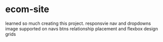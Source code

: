 # ecom-site

learned so much creating this project. 
responsvie nav and dropdowns
image supported on navs btns
relationship placement 
and flexbox design grids
